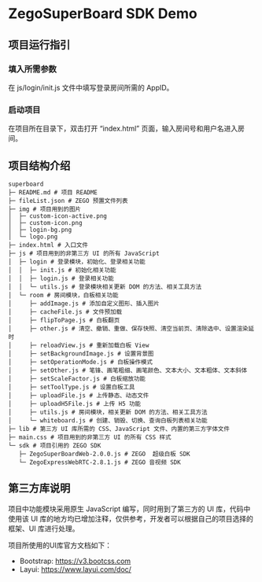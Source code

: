 # ZegoSuperBoard SDK Demo

## 项目运行指引

### 填入所需参数

在 js/login/init.js 文件中填写登录房间所需的 AppID。
### 启动项目

在项目所在目录下，双击打开 “index.html” 页面，输入房间号和用户名进入房间。
## 项目结构介绍
```
superboard
├─ README.md # 项目 README
├─ fileList.json # ZEGO 预置文件列表
├─ img # 项目用到的图片
│  ├─ custom-icon-active.png
│  ├─ custom-icon.png
│  ├─ login-bg.png
│  └─ logo.png
├─ index.html # 入口文件
├─ js # 项目用到的非第三方 UI 的所有 JavaScript
│  ├─ login # 登录模块，初始化、登录相关功能
│  │  ├─ init.js # 初始化相关功能
│  │  ├─ login.js # 登录相关功能
│  │  └─ utils.js # 登录模块相关更新 DOM 的方法、相关工具方法
│  └─ room # 房间模块，白板相关功能
│     ├─ addImage.js # 添加自定义图形、插入图片
│     ├─ cacheFile.js # 文件预加载
│     ├─ flipToPage.js # 白板翻页
│     ├─ other.js # 清空、撤销、重做、保存快照、清空当前页、清除选中、设置渲染延时
│     ├─ reloadView.js # 重新加载白板 View
│     ├─ setBackgroundImage.js # 设置背景图
│     ├─ setOperationMode.js # 白板操作模式
│     ├─ setOther.js # 笔锋、画笔粗细、画笔颜色、文本大小、文本粗体、文本斜体
│     ├─ setScaleFactor.js # 白板缩放功能
│     ├─ setToolType.js # 设置白板工具
│     ├─ uploadFile.js # 上传静态、动态文件
│     ├─ uploadH5File.js # 上传 H5 功能
│     ├─ utils.js # 房间模块，相关更新 DOM 的方法、相关工具方法
│     └─ whiteboard.js # 创建、销毁、切换、查询白板列表相关功能
├─ lib # 第三方 UI 库所需的 CSS、JavaScript 文件、内置的第三方字体文件
├─ main.css # 项目用到的非第三方 UI 的所有 CSS 样式
└─ sdk # 项目引用的 ZEGO SDK
   ├─ ZegoSuperBoardWeb-2.0.0.js # ZEGO  超级白板 SDK
   └─ ZegoExpressWebRTC-2.8.1.js # ZEGO 音视频 SDK

```

## 第三方库说明
项目中功能模块采用原生 JavaScript 编写，同时用到了第三方的 UI 库，代码中使用该 UI 库的地方均已增加注释，仅供参考，开发者可以根据自己的项目选择的框架、UI 库进行处理。

项目所使用的UI库官方文档如下：
- Bootstrap: https://v3.bootcss.com
- Layui: https://www.layui.com/doc/
